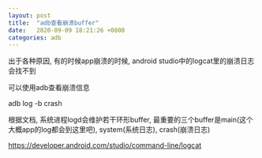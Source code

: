 ```yaml
---
layout: post
title:  "adb查看崩溃buffer"
date:   2020-09-09 18:21:26 +0800
categories: adb
---
```


出于各种原因, 有的时候app崩溃的时候, android studio中的logcat里的崩溃日志会找不到

可以使用adb查看崩溃信息

adb log -b crash

根据文档, 系统进程logd会维护若干环形buffer, 最重要的三个buffer是main(这个大概app的log都会到这里吧), system(系统日志), crash(崩溃日志)


https://developer.android.com/studio/command-line/logcat

